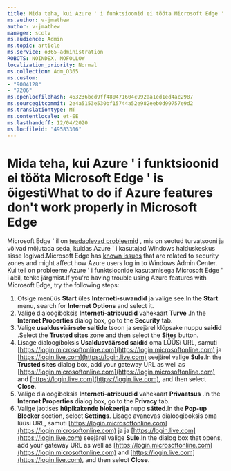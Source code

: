 ```yaml
---
title: Mida teha, kui Azure ' i funktsioonid ei tööta Microsoft Edge ' is õigesti
ms.author: v-jmathew
author: v-jmathew
manager: scotv
ms.audience: Admin
ms.topic: article
ms.service: o365-administration
ROBOTS: NOINDEX, NOFOLLOW
localization_priority: Normal
ms.collection: Adm_O365
ms.custom:
- "9004128"
- "7206"
ms.openlocfilehash: 463236bcd9ff480471604c992aa1ed1ed4ac2987
ms.sourcegitcommit: 2e4a5153e530bf15744a52e982eeb0d99757e9d2
ms.translationtype: MT
ms.contentlocale: et-EE
ms.lasthandoff: 12/04/2020
ms.locfileid: "49583306"
---
```

# <a name="what-to-do-if-azure-features-dont-work-properly-in-microsoft-edge"></a><span data-ttu-id="65e7e-102">Mida teha, kui Azure ' i funktsioonid ei tööta Microsoft Edge ' is õigesti</span><span class="sxs-lookup"><span data-stu-id="65e7e-102">What to do if Azure features don't work properly in Microsoft Edge</span></span>

<span data-ttu-id="65e7e-103">Microsoft Edge ' il on [teadaolevad probleemid](https://go.microsoft.com/fwlink/?linkid=2140608) , mis on seotud turvatsooni ja võivad mõjutada seda, kuidas Azure ' i kasutajad Windows halduskeskus sisse logivad.</span><span class="sxs-lookup"><span data-stu-id="65e7e-103">Microsoft Edge has [known issues](https://go.microsoft.com/fwlink/?linkid=2140608) that are related to security zones and might affect how Azure users log in to Windows Admin Center.</span></span> <span data-ttu-id="65e7e-104">Kui teil on probleeme Azure ' i funktsioonide kasutamisega Microsoft Edge ' i abil, tehke järgmist.</span><span class="sxs-lookup"><span data-stu-id="65e7e-104">If you're having trouble using Azure features with Microsoft Edge, try the following steps:</span></span>

1. <span data-ttu-id="65e7e-105">Otsige menüüs **Start** üles **Interneti-suvandid** ja valige see.</span><span class="sxs-lookup"><span data-stu-id="65e7e-105">In the **Start** menu, search for **Internet Options** and select it.</span></span>
2. <span data-ttu-id="65e7e-106">Valige dialoogiboksis **Interneti-atribuudid** vahekaart **Turve** .</span><span class="sxs-lookup"><span data-stu-id="65e7e-106">In the **Internet Properties** dialog box, go to the **Security** tab.</span></span>
3. <span data-ttu-id="65e7e-107">Valige **usaldusväärsete saitide** tsoon ja seejärel klõpsake nuppu **saidid** .</span><span class="sxs-lookup"><span data-stu-id="65e7e-107">Select the **Trusted sites** zone and then select the **Sites** button.</span></span>
4. <span data-ttu-id="65e7e-108">Lisage dialoogiboksis **Usaldusväärsed saidid** oma LÜÜSi URL, samuti [https://login.microsoftonline.com](https://login.microsoftonline.com) ja [https://login.live.com](https://login.live.com) seejärel valige **Sule**.</span><span class="sxs-lookup"><span data-stu-id="65e7e-108">In the **Trusted sites** dialog box, add your gateway URL as well as [https://login.microsoftonline.com](https://login.microsoftonline.com) and [https://login.live.com](https://login.live.com), and then select **Close**.</span></span>
5. <span data-ttu-id="65e7e-109">Valige dialoogiboksis **Interneti-atribuudid** vahekaart **Privaatsus** .</span><span class="sxs-lookup"><span data-stu-id="65e7e-109">In the **Internet Properties** dialog box, go to the **Privacy** tab.</span></span>
6. <span data-ttu-id="65e7e-110">Valige jaotises **hüpikakende blokeerija** nupp **sätted**.</span><span class="sxs-lookup"><span data-stu-id="65e7e-110">In the **Pop-up Blocker** section, select **Settings**.</span></span> <span data-ttu-id="65e7e-111">Lisage avanevas dialoogiboksis oma lüüsi URL, samuti [https://login.microsoftonline.com](https://login.microsoftonline.com) ja ja [https://login.live.com](https://login.live.com) seejärel valige **Sule**.</span><span class="sxs-lookup"><span data-stu-id="65e7e-111">In the dialog box that opens, add your gateway URL as well as [https://login.microsoftonline.com](https://login.microsoftonline.com) and [https://login.live.com](https://login.live.com), and then select **Close**.</span></span>
